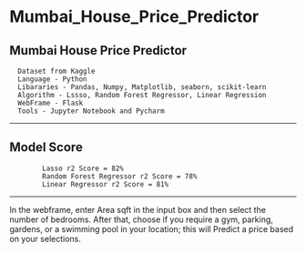 # Mumbai_House_Price_Predictor
Mumbai House Price Predictor
--------------------------------------------------------------------------------------------------------------------------------------------------------------------------------
      Dataset from Kaggle
      Language - Python
      Libararies - Pandas, Numpy, Matplotlib, seaborn, scikit-learn
      Algorithm - Lssso, Random Forest Regressor, Linear Regression
      WebFrame - Flask
      Tools - Jupyter Notebook and Pycharm
--------------------------------------------------------------------------------------------------------------------------------------------------------------------------------
Model Score
--------------------------------------------------------------------------------------------------------------------------------------------------------------------------------
            Lasso r2 Score = 82%
            Random Forest Regressor r2 Score = 78%
            Linear Regressor r2 Score = 81%
--------------------------------------------------------------------------------------------------------------------------------------------------------------------------------
In the webframe, enter Area sqft in the input box and then select the number of bedrooms. After that, choose if you require a gym, parking, gardens, or a swimming pool in your location; this will Predict a price based on your selections. 

